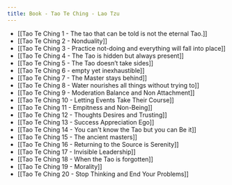 ```yaml
---
title: Book - Tao Te Ching - Lao Tzu
---
```


- [[Tao Te Ching 1 - The tao that can be told is not the eternal Tao.]]
- [[Tao Te Ching 2 - Nonduality]]
- [[Tao Te Ching 3 - Practice not-doing and everything will fall into place]]
- [[Tao Te Ching 4 - The Tao is hidden but always present]]
- [[Tao Te Ching 5 - The Tao doesn’t take sides]]
- [[Tao Te Ching 6 - empty yet inexhaustible]]
- [[Tao Te Ching 7 - The Master stays behind]]
- [[Tao Te Ching 8 - Water nourishes all things without trying to]]
- [[Tao Te Ching 9 - Moderation Balance and Non Attachment]]
- [[Tao Te Ching 10 - Letting Events Take Their Course]]
- [[Tao Te Ching 11 - Empitness and Non-Being]]
- [[Tao Te Ching 12 - Thoughts Desires and Trusting]]
- [[Tao Te Ching 13 - Success Appreciation Ego]]
- [[Tao Te Ching 14 - You can't know the Tao but you can Be it]]
- [[Tao Te Ching 15 - The ancient masters]]
- [[Tao Te Ching 16 - Returning to the Source is Serenity]]
- [[Tao Te Ching 17 - Invisible Leadership]]
- [[Tao Te Ching 18 - When the Tao is forgotten]]
- [[Tao Te Ching 19 - Morality]]
- [[Tao Te Ching 20 - Stop Thinking and End Your Problems]]